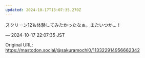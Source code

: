 ```yaml
---
updated: 2024-10-17T13:07:35.270Z
---
```


<p>スクリーン12も体験してみたかったなぁ。またいつか…！</p>

&mdash; 2024-10-17 22:07:35 JST

Original URL: https://mastodon.social/@sakuramochi0/113322914956662342
